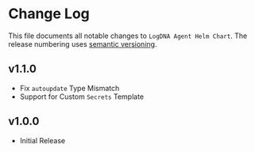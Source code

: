 # Change Log

This file documents all notable changes to `LogDNA Agent Helm Chart`. The release numbering uses [semantic versioning](http://semver.org).

## v1.1.0

* Fix `autoupdate` Type Mismatch
* Support for Custom `Secrets` Template

## v1.0.0

* Initial Release